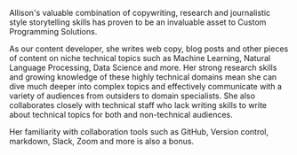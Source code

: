 

Allison's valuable combination of copywriting, research and journalistic style storytelling skills has proven to be an invaluable asset to Custom Programming Solutions.

As our content developer, she writes web copy, blog posts and other pieces of content on niche technical topics such as Machine Learning, Natural Language Processing, Data Science and more. Her strong research skills and growing knowledge of these highly technical domains mean she can dive much deeper into complex topics and effectively communicate with a variety of audiences from outsiders to domain specialists. She also collaborates closely with technical staff who lack writing skills to write about technical topics for both and non-technical audiences. 

Her familiarity with collaboration tools such as GitHub, Version control, markdown, Slack, Zoom and more is also a bonus. 



